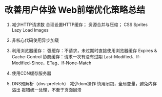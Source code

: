 # 改善用户体验 Web前端优化策略总结
1. 减少HTTP请求数
	合理设置HTTP缓存；
	资源合并与压缩；
	CSS Sprites
	Lazy Load Images

2. 非核心代码使用异步加载

3. 利用浏览器缓存：
		强缓存：不请求，未过期时直接使用浏览器缓存 Expires & Cache-Control
		协商缓存：请求一次有没有过期 Last-Modified、If-Modified-Since，ETag、If-None-Match
4. 使用CDN缓存服务器
5. DNS预解析（dns-prefetch）
    减少dom操作
	慎用闭包，全局变量，避免内存溢出
	报错统一处理，不至于页面崩溃
